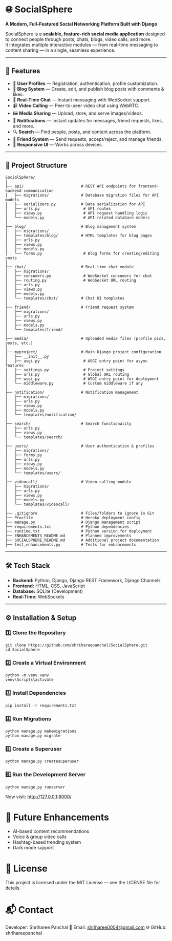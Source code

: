 # 🌐 SocialSphere  
**A Modern, Full-Featured Social Networking Platform Built with Django**  

SocialSphere is a **scalable, feature-rich social media application** designed to connect people through posts, chats, blogs, video calls, and more.  
It integrates multiple interactive modules — from real-time messaging to content sharing — in a single, seamless experience.  

---

## 🚀 Features
- 👥 **User Profiles** — Registration, authentication, profile customization.  
- 📝 **Blog System** — Create, edit, and publish blog posts with comments & likes.  
- 💬 **Real-Time Chat** — Instant messaging with WebSocket support.  
- 📹 **Video Calling** — Peer-to-peer video chat using WebRTC.  
- 🖼 **Media Sharing** — Upload, store, and serve images/videos.  
- 🔔 **Notifications** — Instant updates for messages, friend requests, likes, and more.  
- 🔍 **Search** — Find people, posts, and content across the platform.  
- 🤝 **Friend System** — Send requests, accept/reject, and manage friends.  
- 📱 **Responsive UI** — Works across devices.  

---

## 📂 Project Structure

    SocialSphere/
    │
    ├── api/                         # REST API endpoints for frontend-backend communication
    │   ├── migrations/              # Database migration files for API models
    │   ├── serializers.py           # Data serialization for API
    │   ├── urls.py                   # API routes
    │   ├── views.py                  # API request handling logic
    │   └── models.py                 # API-related database models
    │
    ├── blog/                        # Blog management system
    │   ├── migrations/
    │   ├── templates/blog/          # HTML templates for blog pages
    │   ├── urls.py
    │   ├── views.py
    │   ├── models.py
    │   └── forms.py                  # Blog forms for creating/editing posts
    │
    ├── chat/                        # Real-time chat module
    │   ├── migrations/
    │   ├── consumers.py              # WebSocket consumers for chat
    │   ├── routing.py                # WebSocket URL routing
    │   ├── urls.py
    │   ├── views.py
    │   ├── models.py
    │   └── templates/chat/          # Chat UI templates
    │
    ├── friend/                      # Friend request system
    │   ├── migrations/
    │   ├── urls.py
    │   ├── views.py
    │   ├── models.py
    │   └── templates/friend/
    │
    ├── media/                       # Uploaded media files (profile pics, posts, etc.)
    │
    ├── myproject/                   # Main Django project configuration
    │   ├── __init__.py
    │   ├── asgi.py                   # ASGI entry point for async features
    │   ├── settings.py               # Project settings
    │   ├── urls.py                   # Global URL routing
    │   ├── wsgi.py                   # WSGI entry point for deployment
    │   └── middleware.py             # Custom middleware if any
    │
    ├── notification/                # Notification management
    │   ├── migrations/
    │   ├── urls.py
    │   ├── views.py
    │   ├── models.py
    │   └── templates/notification/
    │
    ├── search/                      # Search functionality
    │   ├── urls.py
    │   ├── views.py
    │   └── templates/search/
    │
    ├── users/                       # User authentication & profiles
    │   ├── migrations/
    │   ├── forms.py
    │   ├── urls.py
    │   ├── views.py
    │   ├── models.py
    │   └── templates/users/
    │
    ├── videocall/                   # Video calling module
    │   ├── migrations/
    │   ├── urls.py
    │   ├── views.py
    │   ├── models.py
    │   └── templates/videocall/
    │
    ├── .gitignore                   # Files/folders to ignore in Git
    ├── Procfile                     # Heroku deployment config
    ├── manage.py                    # Django management script
    ├── requirements.txt             # Python dependencies
    ├── runtime.txt                  # Python version for deployment
    ├── ENHANCEMENTS_README.md       # Planned improvements
    ├── SOCIALSPHERE_README.md       # Additional project documentation
    ├── test_enhancements.py         # Tests for enhancements


---

## 🛠 Tech Stack
- **Backend:** Python, Django, Django REST Framework, Django Channels  
- **Frontend:** HTML, CSS, JavaScript
- **Database:** SQLite (Development)  
- **Real-Time:** WebSockets 

---

## ⚙️ Installation & Setup

### 1️⃣ Clone the Repository
    git clone https://github.com/shrihareepanchal/SocialSphere.git
    cd SocialSphere
    
### 2️⃣ Create a Virtual Environment
    python -m venv venv
    venv\Scripts\activate

### 3️⃣ Install Dependencies
    pip install -r requirements.txt

### 4️⃣ Run Migrations
    python manage.py makemigrations
    python manage.py migrate

### 5️⃣ Create a Superuser
    python manage.py createsuperuser

### 6️⃣ Run the Development Server
    python manage.py runserver
  Now visit: http://127.0.0.1:8000/

# 🔮 Future Enhancements
- AI-based content recommendations
- Voice & group video calls
- Hashtag-based trending system
- Dark mode support

# 📜 License
This project is licensed under the MIT License — see the LICENSE file for details.

# 📬 Contact
  Developer: Shriharee Panchal
  📧 Email: shriharee0004@gmail.com
  🌐 GitHub: shrihareepanchal
